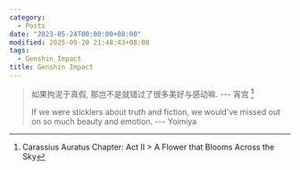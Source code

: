 ```yaml
---
category:
  - Posts
date: "2023-05-24T00:00:00+08:00"
modified: 2025-09-20 21:48:43+08:00
tags:
  - Genshin_Impact
title: Genshin Impact
---
```


> 如果拘泥于真假, 那岂不是就错过了很多美好与感动嘛. --- 宵宫 [^1]
>
> If we were sticklers about truth and fiction, we would've missed out on so much beauty and emotion. --- Yoimiya

[^1]: Carassius Auratus Chapter: Act II > A Flower that Blooms Across the Sky
